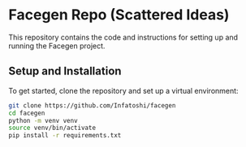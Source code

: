 # Facegen Repo (Scattered Ideas)

This repository contains the code and instructions for setting up and running the Facegen project.

## Setup and Installation

To get started, clone the repository and set up a virtual environment:

```bash
git clone https://github.com/Infatoshi/facegen
cd facegen
python -m venv venv
source venv/bin/activate
pip install -r requirements.txt